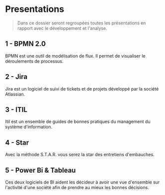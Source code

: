 # Presentations
> Dans ce dossier seront regroupées toutes les présentations en rapport avec le développement et l'analyse.

## 1 - BPMN 2.0
 BPMN est une outil de modélisation de flux. Il permet de visualiser le déroulements de processus.

## 2 - Jira
 Jira est un logiciel de suivi de tickets et de projets développé par la société Atlassian.

## 3 - ITIL
 Itil est un ensemble de guides de bonnes pratiques du management du système d'information. 

## 4 - Star
Avec la méthode S.T.A.R. vous serez la star des entretiens d'embauches. 

## 5 - Power Bi & Tableau
Ces deux logiciels de BI aident les décideur à avoir une vue d'ensemble sur l'activité d'une société afin de prendre au mieux les bonnes décisions.
